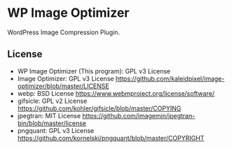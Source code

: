 # WP Image Optimizer
WordPress Image Compression Plugin.

## License
* WP Image Optimizer (This program): GPL v3 License
* Image Optimizer: GPL v3 License
  https://github.com/kaleidpixel/image-optimizer/blob/master/LICENSE
* webp: BSD License
  https://www.webmproject.org/license/software/
* gifsicle: GPL v2 License
  https://github.com/kohler/gifsicle/blob/master/COPYING
* jpegtran: MIT License
  https://github.com/imagemin/jpegtran-bin/blob/master/license
* pngquant: GPL v3 License
  https://github.com/kornelski/pngquant/blob/master/COPYRIGHT
  
